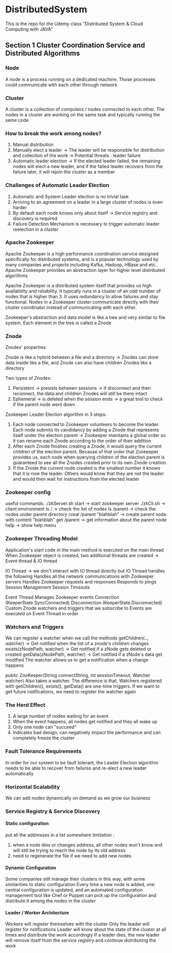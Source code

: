 # DistributedSystem

This is the repo for the Udemy class "Distributed System & Cloud Computing with JAVA"


## Section 1 Cluster Coordination Service and Distributed Algorithms

### Node

A node is a process running on a dedicated machine. Those processes could communicate with each other through network

### Cluster

A cluster is a collection of computers / nodes connected to each other. The nodes in a cluster are working on the same task and typically running the same code


### How to break the work among nodes?

  1. Manual distribution
  2. Manually elect a leader -> The leader will be responsible for distribution and collection of the work -> Potential threats : leader failure
  3. Automatic leader election -> If the elected leader failed, the remaining nodes will elect a new leader, and if the failed leader recovers from the failure 
  later, it will rejoin the cluster as a member
    
### Challenges of Automatic Leader Election
  1. Automatic and System Leader election is no trivial task
  2. Arriving to an agreement on a leader in a large cluster of nodes is even harder
  3. By default each node knows only about itself -> Service registry and discovery is required
  4. Failure Detection Mechanism is necessary to trigger automatic leader reelection in a cluster
  
### Apache Zookeeper

Apache Zookeeper is a high performance coordination service designed specifically for distributed systems, and is a popular technology used by many companies and projects including Kafka, Hadoop, HBase and etc.. Apache Zookeeper provides an abstraction layer for higher level distributed algorithms

Apache Zookeeper is a distributed system itself that provides us high availability and reliability. It typically runs in a cluster of an odd number of nodes that is higher than 3. It uses redundancy to allow failures and stay functional. Nodes in a Zookeeper cluster communicate directly with their cluster coordinator instead of communicating with each other.

Zookeeper's abstraction and data model is like a tree and very similar to file system. Each element in the tree is called a Znode

### Znode

Znodes' properties:

Znode is like a hybrid between a file and a directory -> Znodes can store data inside like a file, and Znode can also have children Znodes like a directory

Two types of Znodes:
  1. Persistent -> presists between sessions -> if disconnect and then reconnect, the data and children Znodes will still be there intact
  2. Ephemeral -> is deleted when the session ends -> a great tool to check if the parent node went down
  
Zookeeper Leader Election algorithm in 3 steps:

  1. Each node connected to Zookeeper volunteers to become the leader. Each node submits its candidancy by adding a Znode that represents itself under the election 
  parent -> Zookeeper maintains a global order so it can rename each Znode according to the order of their addition
  2. After each Znode finishes creating a Znode, it would query the current children of the election parent. Because of that order that Zookeeper provides us, each 
  node when querying children of the election parent is guaranteed to see all the Znodes created prior to its own Znode creation
  3. If the Znode the current node created is the smallest number it knows that it is now the leader. Others would know that they are not the leader and would then 
  wait for instructions from the elected leader
  

### Zookeeper config

useful commands:
   ./zkServer.sh start -> start zookeeper server
   ./zkCli.sh -> client environment
   ls / -> check the list of nodes
   ls /parent -> check the nodes under parent directory
   creat /parent "blahblah" -> create parent node with content "blahblah"
   get /parent -> get information about the parent node
   help -> show help menu
  
### Zookeeper Threading Model

Application's start code in the main method is executed on the main thread
When Zookeeper object is created, two additional threads are created -> Event thread & IO thread

  IO Thread -> we don't interact with IO thread directly but IO Thread handles the following
    Handles all the network communications with Zookeeper servers
    Handles Zookeeper requests and responses
    Responds to pings
    Session Management
    Session Timeouts
    
  Event Thread 
    Manages Zookeeper events
      Connection (KeeperState.SyncConnected)
      Disconnection (KeeperState.Disconnected)
    Custom Znode watchers and triggers that we subscribe to
    Events are executed on Event Thread in order
    

### Watchers and Triggers

We can register a watcher when we call the methods
  getChildren(.., watcher) -> Get notified when the list of a znode's children changes
  exists(zNodePath, watcher) -> Get notified if a zNode gets deleted or created
  getData(zNodePath, watcher) -> Get notified if a zNode's data get modified
The watcher allows us to get a notification when a change happens

public ZooKeeper(String connectString, int sessionTimeout, Watcher watcher) Also takes a watcher. The difference is that, Watchers registered with getChildren(), exists(), getData() are one-time triggers. If we want to get future notifications, we need to register the watcher again


### The Herd Effect

  1. A large number of nodes waiting for an event
  2. When the event happens, all nodes get notified and they all wake up
  3. Only one node can "succeed"
  4. Indicates bad design, can negatively impact the performance and can completely freeze the cluster
  
### Fault Tolerance Requirements

In order for our system to be fault tolerant, the Leader Election algorithm needs to be able to recover from failures and re-elect a new leader automatically


### Horizontal Scalability

We can add nodes dynamically on demand as we grow our business

### Service Registry & Service Discovery

#### Static configuration 

put all the addresses in a list somewhere
limitation : 
  1. when a node dies or changes address, all other nodes won't know and will still be trying to reach the node by its old address
  2. need to regenerate the file if we need to add new nodes

#### Dynamic Configuration

Some companies still manage their clusters in this way, with some similarities to static configuration
Every time a new node is added, one central configuration is updated, and an automated configuration management tool like Chef or Puppet can pick up the configuration and distribute it among the nodes in the cluster


#### Leader / Worker Architecture

  Workers will register themselves with the cluster
  Only the leader will register for notifications
  Leader will know about the state of the cluster at all times and distribute the work accordingly
  If a leader dies, the new leader will remove itself from the service registry and continue distributing the work
